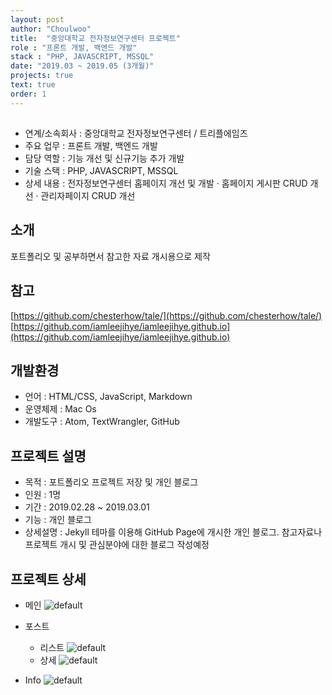 ```yaml
---
layout: post
author: "Choulwoo"
title:  "중앙대학교 전자정보연구센터 프로젝트"
role : "프론트 개발, 백엔드 개발"
stack : "PHP, JAVASCRIPT, MSSQL"
date: "2019.03 ~ 2019.05 (3개월)"
projects: true
text: true
order: 1
---
```


## 

- 연계/소속회사 : 중앙대학교 전자정보연구센터 / 트리플에임즈
- 주요 업무 : 프론트 개발, 백엔드 개발
- 담당 역할 : 기능 개선 및 신규기능 추가 개발
- 기술 스택 : PHP, JAVASCRIPT, MSSQL
- 상세 내용 : 전자정보연구센터 홈페이지 개선 및 개발
· 홈페이지 게시판 CRUD 개선
· 관리자페이지 CRUD 개선


## 소개
포트폴리오 및 공부하면서 참고한 자료 개시용으로 제작<br>

## 참고
[https://github.com/chesterhow/tale/](https://github.com/chesterhow/tale/)<br>
[https://github.com/iamleejihye/iamleejihye.github.io](https://github.com/iamleejihye/iamleejihye.github.io)

## 개발환경
- 언어 : HTML/CSS, JavaScript, Markdown
- 운영체제 :  Mac Os
- 개발도구 : Atom, TextWrangler, GitHub

## 프로젝트 설명
- 목적 : 포트폴리오 프로젝트 저장 및 개인 블로그
- 인원 : 1명
- 기간 : 2019.02.28 ~ 2019.03.01
- 기능 : 개인 블로그
- 상세설명 : Jekyll 테마를 이용해 GitHub Page에 개시한 개인 블로그. 참고자료나 프로젝트 개시 및 관심분야에 대한 블로그 작성예정


## 프로젝트 상세
* 메인
![default](https://user-images.githubusercontent.com/38024403/53784498-d41f3e00-3f58-11e9-895f-ae651026f3f6.JPG)

* 포스트
  * 리스트
![default](https://user-images.githubusercontent.com/38024403/53784499-d4b7d480-3f58-11e9-9a06-1c6e315528a7.JPG)
  * 상세
![default](https://user-images.githubusercontent.com/38024403/53784500-d4b7d480-3f58-11e9-9ae3-10648dd58efc.JPG)

* Info
![default](https://user-images.githubusercontent.com/38024403/53784501-d4b7d480-3f58-11e9-96d5-5c80da74e668.JPG)
